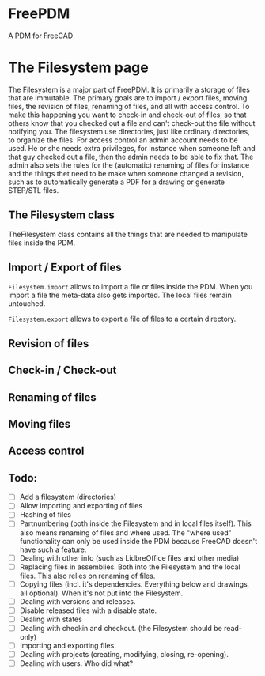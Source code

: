# FreePDM
A PDM for FreeCAD

# The Filesystem page

The Filesystem is a major part of FreePDM. It is primarily a storage of files that are immutable. The primary goals are to import / export files, moving files, the revision of files, renaming of files, and all with access control. To make this happening you want to check-in and check-out of files, so that others know that you checked out a file and can't check-out the file without notifying you. The filesystem use directories, just like ordinary directories, to organize the files. For access control an admin account needs to be used. He or she needs extra privileges, for instance when someone left and that guy checked out a file, then the admin needs to be able to fix that. The admin also sets the rules for the (automatic) renaming of files for instance and the things thet need to be make when someone changed a revision, such as to automatically generate a PDF for a drawing or generate STEP/STL files.

## The Filesystem class
TheFilesystem class contains all the things that are needed to manipulate files inside the PDM.

## Import / Export of files
`Filesystem.import` allows to import a file or files inside the PDM. When you import a file the meta-data also gets imported. The local files remain untouched.

`Filesystem.export` allows to export a file of files to a certain directory.

## Revision of files

## Check-in / Check-out

## Renaming of files

## Moving files

## Access control



## Todo:
- [ ] Add a filesystem (directories)
- [ ] Allow importing and exporting of files
- [ ] Hashing of files
- [ ] Partnumbering (both inside the Filesystem and in local files itself). This also means renaming of files and where used. The "where used" functionality can only be used inside the PDM because FreeCAD doesn't have such a feature.
- [ ] Dealing with other info (such as LidbreOffice files and other media)
- [ ] Replacing files in assemblies. Both into the Filesystem and the local files. This also relies on renaming of files.
- [ ] Copying files (incl. it's dependencies. Everything below and drawings, all optional). When it's not put into the Filesystem.
- [ ] Dealing with versions and releases.
- [ ] Disable released files with a disable state.
- [ ] Dealing with states
- [ ] Dealing with checkin and checkout. (the Filesystem should be read-only)
- [ ] Importing and exporting files.
- [ ] Dealing with projects (creating, modifying, closing, re-opening).
- [ ] Dealing with users. Who did what?
